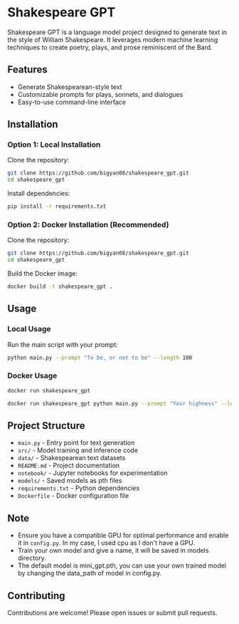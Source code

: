 # Shakespeare GPT

Shakespeare GPT is a language model project designed to generate text in the style of William Shakespeare. It leverages modern machine learning techniques to create poetry, plays, and prose reminiscent of the Bard.

## Features

- Generate Shakespearean-style text
- Customizable prompts for plays, sonnets, and dialogues
- Easy-to-use command-line interface

## Installation

### Option 1: Local Installation
Clone the repository:

```bash
git clone https://github.com/bigyan08/shakespeare_gpt.git
cd shakespeare_gpt
```

Install dependencies:

```bash
pip install -r requirements.txt 
```

### Option 2: Docker Installation (Recommended)

Clone the repository:

```bash
git clone https://github.com/bigyan08/shakespeare_gpt.git
cd shakespeare_gpt
```
Build the Docker image:

```bash
docker build -t shakespeare_gpt .
```

## Usage

### Local Usage
Run the main script with your prompt:

```bash
python main.py --prompt "To be, or not to be" --length 100
```

### Docker Usage
```bash
docker run shakespeare_gpt

docker run shakespeare_gpt python main.py --prompt "Your highness" --length 100
```

## Project Structure

- `main.py` - Entry point for text generation
- `src/` - Model training and inference code
- `data/` - Shakespearean text datasets
- `README.md` - Project documentation
- `notebook/` - Jupyter notebooks for experimentation 
- `models/` - Saved models as pth files
- `requirements.txt` - Python dependencies
- `Dockerfile` - Docker configuration file

## Note
- Ensure you have a compatible GPU for optimal performance and enable it in `config.py`. In my case, I used cpu as I don't have a GPU.
- Train your own model and give a name, it will be saved in models directory.
- The default model is mini_gpt.pth, you can use your own trained model by changing the data_path of model in config.py.

## Contributing

Contributions are welcome! Please open issues or submit pull requests.

